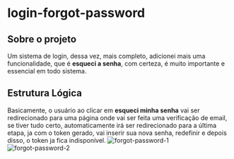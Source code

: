 # login-forgot-password
## Sobre o projeto

Um sistema de login, dessa vez, mais completo, adicionei mais uma funcionalidade, que é **esqueci a senha**, com certeza, é muito importante e essencial em todo sistema.

## Estrutura Lógica

Basicamente, o usuário ao clicar em **esqueci minha senha** vai ser redirecionado para uma página onde vai ser feita uma verificação de email, se tiver tudo certo, automaticamente irá ser redirecionado para a última etapa, ja com o token gerado, vai inserir sua nova senha, redefinir e depois disso, o token ja fica indisponível.
![forgot-password-1](https://user-images.githubusercontent.com/82414367/157139814-36c47f9a-e03f-48e0-b25e-be523f39d6f0.png)
![forgot-password-2](https://user-images.githubusercontent.com/82414367/157139832-54eee6e7-ad09-4a43-83e0-18eee599c0c9.png)
